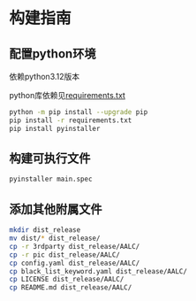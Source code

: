 # 构建指南

## 配置python环境

依赖python3.12版本

python库依赖见[requirements.txt](requirements.txt)

```bash
python -m pip install --upgrade pip
pip install -r requirements.txt
pip install pyinstaller
```

## 构建可执行文件

```bash
pyinstaller main.spec
```

## 添加其他附属文件

```bash
mkdir dist_release
mv dist/* dist_release/
cp -r 3rdparty dist_release/AALC/
cp -r pic dist_release/AALC/
cp config.yaml dist_release/AALC/
cp black_list_keyword.yaml dist_release/AALC/
cp LICENSE dist_release/AALC/
cp README.md dist_release/AALC/
```
